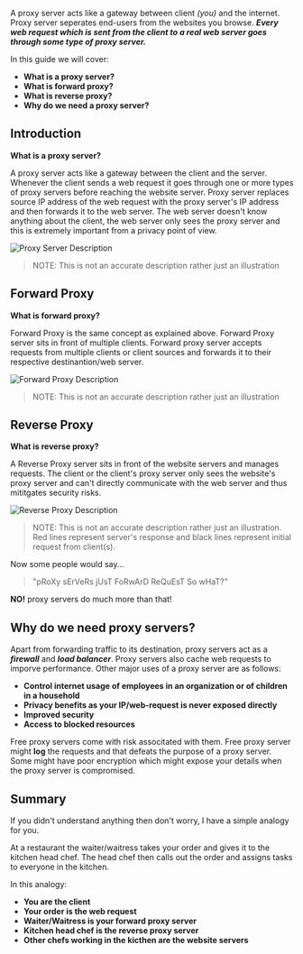 
A proxy server acts like a gateway between client *(you)* and the internet. Proxy server seperates end-users from the websites you browse. ***Every web request which is sent from the client to a real web server goes through some type of proxy server.***    

In this guide we will cover:

* **What is a proxy server?**
* **What is forward proxy?**
* **What is reverse proxy?**
* **Why do we need a proxy server?**


## Introduction


**What is a proxy server?**  

A proxy server acts like a gateway between the client and the server. Whenever the client sends a web request it goes through one or more types of proxy servers before reaching the website server. Proxy server replaces source IP address of the web request with the proxy server's IP address and then forwards it to the web server. The web server doesn't know anything about the client, the web server only sees the proxy server and this is extremely important from a privacy point of      view.    

![Proxy Server Description](https://imgur.com/a/iDDqylb)    
> NOTE: This is not an accurate description rather just an illustration

## Forward Proxy    
    
**What is forward proxy?**    

Forward Proxy is the same concept as explained above. Forward Proxy server sits in front of multiple clients. Forward proxy server accepts requests from multiple clients or client sources and forwards it to their respective destinantion/web server.    

![Forward Proxy Description](https://drive.google.com/file/d/10ZfDjMnAnDuq6vPvkNGsizu3-jO5eJJT/view?usp=sharing)    
> NOTE: This is not an accurate description rather just an illustration

## Reverse Proxy    

**What is reverse proxy?**    

A Reverse Proxy server sits in front of the website servers and manages requests. The client or the client's proxy server only sees the website's proxy server and can't directly communicate with the web server and thus mititgates security risks.    

![Reverse Proxy Description](https://drive.google.com/file/d/1UQJzt59BI40phbqOUAHkrUm0TRODx8YZ/view?usp=sharing)    
> NOTE: This is not an accurate description rather just an illustration. Red lines represent server's response and black lines represent initial request from client(s).    

Now some people would say...    

> "pRoXy sErVeRs jUsT FoRwArD ReQuEsT So wHaT?"    

**NO!** proxy servers do much more than that!    

## Why do we need proxy servers?    

Apart from forwarding traffic to its destination, proxy servers act as a  ***firewall*** and ***load balancer***. Proxy servers also cache web requests to imporve performance. Other major uses of a proxy server are as follows:    

* **Control internet usage of employees in an organization or of children in a household**
* **Privacy benefits as your IP/web-request is never exposed directly**
* **Improved security**
* **Access to blocked resources**

Free proxy servers come with risk associtated with them. Free proxy server might **log** the requests and that defeats the purpose of a proxy server. Some might have poor encryption which might expose your details when the proxy server is compromised.    

## Summary   

If you didn't understand anything then don't worry, I have a simple analogy for you.    

At a restaurant the waiter/waitress takes your order and gives it to the kitchen head chef. The head chef then calls out the order and assigns tasks to everyone in the kitchen.    

In this analogy: 

* **You are the client**
* **Your order is the web request**
* **Waiter/Waitress is your forward proxy server**
* **Kitchen head chef is the reverse proxy server**
* **Other chefs working in the kicthen are the website servers**
